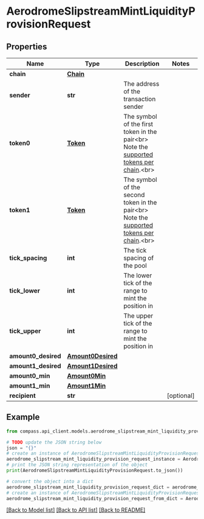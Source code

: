# AerodromeSlipstreamMintLiquidityProvisionRequest


## Properties

Name | Type | Description | Notes
------------ | ------------- | ------------- | -------------
**chain** | [**Chain**](Chain.md) |  | 
**sender** | **str** | The address of the transaction sender | 
**token0** | [**Token**](Token.md) | The symbol of the first token in the pair&lt;br&gt; Note the [supported tokens per chain](/#/#token-table).&lt;br&gt; | 
**token1** | [**Token**](Token.md) | The symbol of the second token in the pair&lt;br&gt; Note the [supported tokens per chain](/#/#token-table).&lt;br&gt; | 
**tick_spacing** | **int** | The tick spacing of the pool | 
**tick_lower** | **int** | The lower tick of the range to mint the position in | 
**tick_upper** | **int** | The upper tick of the range to mint the position in | 
**amount0_desired** | [**Amount0Desired**](Amount0Desired.md) |  | 
**amount1_desired** | [**Amount1Desired**](Amount1Desired.md) |  | 
**amount0_min** | [**Amount0Min**](Amount0Min.md) |  | 
**amount1_min** | [**Amount1Min**](Amount1Min.md) |  | 
**recipient** | **str** |  | [optional] 

## Example

```python
from compass.api_client.models.aerodrome_slipstream_mint_liquidity_provision_request import AerodromeSlipstreamMintLiquidityProvisionRequest

# TODO update the JSON string below
json = "{}"
# create an instance of AerodromeSlipstreamMintLiquidityProvisionRequest from a JSON string
aerodrome_slipstream_mint_liquidity_provision_request_instance = AerodromeSlipstreamMintLiquidityProvisionRequest.from_json(json)
# print the JSON string representation of the object
print(AerodromeSlipstreamMintLiquidityProvisionRequest.to_json())

# convert the object into a dict
aerodrome_slipstream_mint_liquidity_provision_request_dict = aerodrome_slipstream_mint_liquidity_provision_request_instance.to_dict()
# create an instance of AerodromeSlipstreamMintLiquidityProvisionRequest from a dict
aerodrome_slipstream_mint_liquidity_provision_request_from_dict = AerodromeSlipstreamMintLiquidityProvisionRequest.from_dict(aerodrome_slipstream_mint_liquidity_provision_request_dict)
```
[[Back to Model list]](../README.md#documentation-for-models) [[Back to API list]](../README.md#documentation-for-api-endpoints) [[Back to README]](../README.md)


